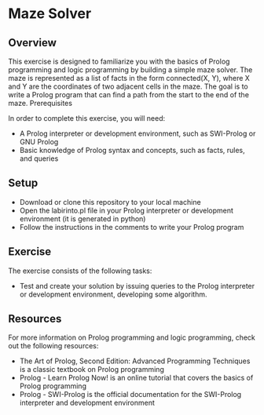 # Maze Solver

## Overview

This exercise is designed to familiarize you with the basics of Prolog programming and logic programming by building a simple maze solver. The maze is represented as a list of facts in the form connected(X, Y), where X and Y are the coordinates of two adjacent cells in the maze. The goal is to write a Prolog program that can find a path from the start to the end of the maze.
Prerequisites

In order to complete this exercise, you will need:

   - A Prolog interpreter or development environment, such as SWI-Prolog or GNU Prolog
   - Basic knowledge of Prolog syntax and concepts, such as facts, rules, and queries

## Setup

   - Download or clone this repository to your local machine
   - Open the labirinto.pl file in your Prolog interpreter or development environment (it is generated in python)
   - Follow the instructions in the comments to write your Prolog program

## Exercise

The exercise consists of the following tasks:

   - Test and create your solution by issuing queries to the Prolog interpreter or development environment, developing some algorithm.

## Resources

For more information on Prolog programming and logic programming, check out the following resources:

   - The Art of Prolog, Second Edition: Advanced Programming Techniques is a classic textbook on Prolog programming
   - Prolog - Learn Prolog Now! is an online tutorial that covers the basics of Prolog programming
   - Prolog - SWI-Prolog is the official documentation for the SWI-Prolog interpreter and development environment
